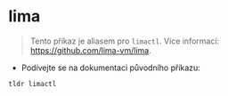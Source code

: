 # lima

> Tento příkaz je aliasem pro `limactl`.
> Více informací: <https://github.com/lima-vm/lima>.

- Podívejte se na dokumentaci původního příkazu:

`tldr limactl`
